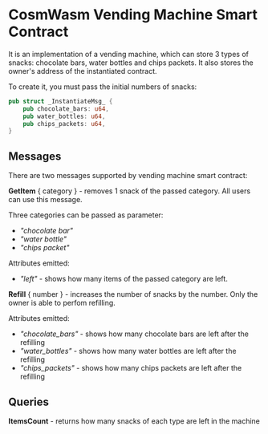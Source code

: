 # CosmWasm Vending Machine Smart Contract

It is an implementation of a vending machine, which can store 3 types of snacks: chocolate bars, water bottles and chips packets.
It also stores the owner's address of the instantiated contract.

To create it, you must pass the initial numbers of snacks:

```rust
pub struct _InstantiateMsg_ {
    pub chocolate_bars: u64,
    pub water_bottles: u64,
    pub chips_packets: u64,
}
```

## Messages

There are two messages supported by vending machine smart contract:

__GetItem__ { category } - removes 1 snack of the passed category. All users can use this message.

Three categories can be passed as parameter:
* _"chocolate bar"_
* _"water bottle"_
* _"chips packet"_

Attributes emitted:
* _"left"_ - shows how many items of the passed category are left.

__Refill__ { number } - increases the number of snacks by the number. Only the owner is able to perfom refilling.

Attributes emitted:
* *"chocolate_bars"* - shows how many chocolate bars are left after the refilling
* *"water_bottles"* - shows how many water bottles are left after the refilling
* *"chips_packets"* - shows how many chips packets are left after the refilling


## Queries

__ItemsCount__ - returns how many snacks of each type are left in the machine
